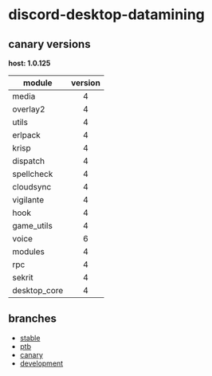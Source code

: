 # discord-desktop-datamining

## canary versions

**host: 1.0.125**

| module | version |
| ------ | :-----: |
| media | 4 |
| overlay2 | 4 |
| utils | 4 |
| erlpack | 4 |
| krisp | 4 |
| dispatch | 4 |
| spellcheck | 4 |
| cloudsync | 4 |
| vigilante | 4 |
| hook | 4 |
| game_utils | 4 |
| voice | 6 |
| modules | 4 |
| rpc | 4 |
| sekrit | 4 |
| desktop_core | 4 |

## branches

- [stable](https://github.com/OpenAsar/discord-desktop-datamining/tree/stable)
- [ptb](https://github.com/OpenAsar/discord-desktop-datamining/tree/ptb)
- [canary](https://github.com/OpenAsar/discord-desktop-datamining/tree/canary)
- [development](https://github.com/OpenAsar/discord-desktop-datamining/tree/development)